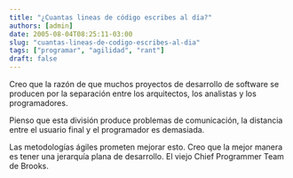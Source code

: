 ```yaml
---
title: "¿Cuantas lineas de código escribes al día?"
authors: [admin]
date: 2005-08-04T08:25:11-03:00
slug: "cuantas-lineas-de-codigo-escribes-al-dia"
tags: ["programar", "agilidad", "rant"]
draft: false
---
```

Creo que la razón de que muchos proyectos de desarrollo de software se
producen por la separación entre los arquitectos, los analistas y los
programadores.

Pienso que esta división produce problemas de comunicación, la distancia
entre el usuario final y el programador es demasiada.

Las metodologías ágiles prometen mejorar esto. Creo que la mejor manera
es tener una jerarquía plana de desarrollo. El viejo Chief Programmer
Team de Brooks.
